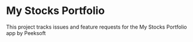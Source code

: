 # My Stocks Portfolio

This project tracks issues and feature requests for the My Stocks Portfolio app by Peeksoft
